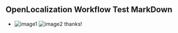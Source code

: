 ## OpenLocalization Workflow Test MarkDown
* ![image1](.\96d37082-a0f1-4142-9d63-a5571e7e4c17.PNG)   ![image2](.\0734b68d-bc37-4443-989d-2cab0a109d18.png) 
thanks!